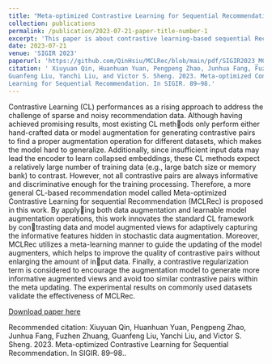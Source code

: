 ```yaml
---
title: "Meta-optimized Contrastive Learning for Sequential Recommendation"
collection: publications
permalink: /publication/2023-07-21-paper-title-number-1
excerpt: 'This paper is about contrastive learning-based sequential Recommendaion.'
date: 2023-07-21
venue: 'SIGIR 2023'
paperurl: 'https://github.com/QinHsiu/MCLRec/blob/main/pdf/SIGIR2023_MCLRec.pdf'
citation: ' Xiuyuan Qin, Huanhuan Yuan, Pengpeng Zhao, Junhua Fang, Fuzhen Zhuang,
Guanfeng Liu, Yanchi Liu, and Victor S. Sheng. 2023. Meta-optimized Contrastive
Learning for Sequential Recommendation. In SIGIR. 89–98.'
---
```

Contrastive Learning (CL) performances as a rising approach to
address the challenge of sparse and noisy recommendation data.
Although having achieved promising results, most existing CL methods only perform either hand-crafted data or model augmentation
for generating contrastive pairs to find a proper augmentation
operation for different datasets, which makes the model hard to
generalize. Additionally, since insufficient input data may lead the
encoder to learn collapsed embeddings, these CL methods expect
a relatively large number of training data (e.g., large batch size
or memory bank) to contrast. However, not all contrastive pairs
are always informative and discriminative enough for the training
processing. Therefore, a more general CL-based recommendation
model called Meta-optimized Contrastive Learning for sequential
Recommendation (MCLRec) is proposed in this work. By applying both data augmentation and learnable model augmentation
operations, this work innovates the standard CL framework by contrasting data and model augmented views for adaptively capturing
the informative features hidden in stochastic data augmentation.
Moreover, MCLRec utilizes a meta-learning manner to guide the
updating of the model augmenters, which helps to improve the
quality of contrastive pairs without enlarging the amount of input data. Finally, a contrastive regularization term is considered to
encourage the augmentation model to generate more informative
augmented views and avoid too similar contrastive pairs within the meta updating. The experimental results on commonly used
datasets validate the effectiveness of MCLRec.

[Download paper here](https://arxiv.org/pdf/2304.07763v1.pdf)

Recommended citation: Xiuyuan Qin, Huanhuan Yuan, Pengpeng Zhao, Junhua Fang, Fuzhen Zhuang,
Guanfeng Liu, Yanchi Liu, and Victor S. Sheng. 2023. Meta-optimized Contrastive
Learning for Sequential Recommendation. In SIGIR. 89–98..
